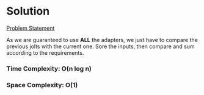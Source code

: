 # Solution

[Problem Statement](https://adventofcode.com/2020/day/10)

As we are guaranteed to use **ALL** the adapters, we just have to compare the previous jolts with the current one. Sore the inputs, then compare and sum according to the requirements.

### Time Complexity: O(n log n)
### Space Complexity: O(1)